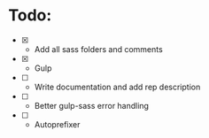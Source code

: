 # Todo:

- [x] - Add all sass folders and comments
- [x] - Gulp
- [ ] - Write documentation and add rep description
- [ ] - Better gulp-sass error handling
- [ ] - Autoprefixer
